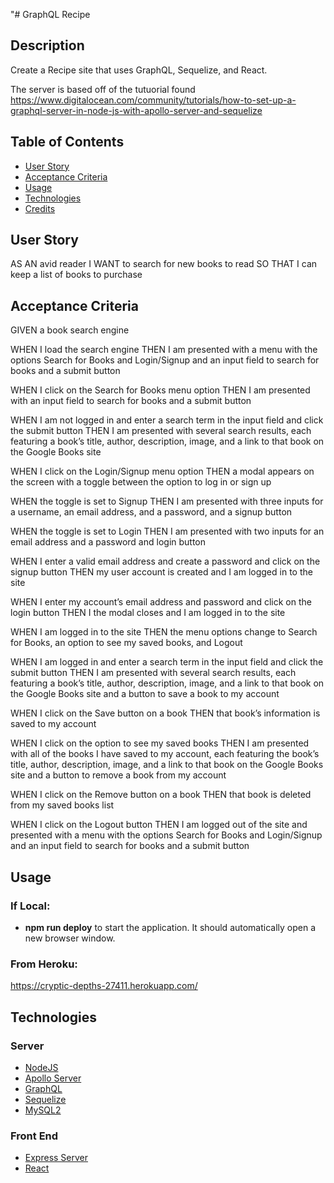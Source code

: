 "# GraphQL Recipe

## Description

Create a Recipe site that uses GraphQL, Sequelize, and React.

The server is based off of the tutuorial found https://www.digitalocean.com/community/tutorials/how-to-set-up-a-graphql-server-in-node-js-with-apollo-server-and-sequelize

## Table of Contents

- [User Story](#user-story)
- [Acceptance Criteria](#acceptance-criteria)
- [Usage](#usage)
- [Technologies](#technologies)
- [Credits](#credits)

## User Story

AS AN avid reader
I WANT to search for new books to read
SO THAT I can keep a list of books to purchase

## Acceptance Criteria

GIVEN a book search engine

WHEN I load the search engine
THEN I am presented with a menu with the options Search for Books and Login/Signup and an input field to search for books and a submit button

WHEN I click on the Search for Books menu option
THEN I am presented with an input field to search for books and a submit button

WHEN I am not logged in and enter a search term in the input field and click the submit button
THEN I am presented with several search results, each featuring a book’s title, author, description, image, and a link to that book on the Google Books site

WHEN I click on the Login/Signup menu option
THEN a modal appears on the screen with a toggle between the option to log in or sign up

WHEN the toggle is set to Signup
THEN I am presented with three inputs for a username, an email address, and a password, and a signup button

WHEN the toggle is set to Login
THEN I am presented with two inputs for an email address and a password and login button

WHEN I enter a valid email address and create a password and click on the signup button
THEN my user account is created and I am logged in to the site

WHEN I enter my account’s email address and password and click on the login button
THEN I the modal closes and I am logged in to the site

WHEN I am logged in to the site
THEN the menu options change to Search for Books, an option to see my saved books, and Logout

WHEN I am logged in and enter a search term in the input field and click the submit button
THEN I am presented with several search results, each featuring a book’s title, author, description, image, and a link to that book on the Google Books site and a button to save a book to my account

WHEN I click on the Save button on a book
THEN that book’s information is saved to my account

WHEN I click on the option to see my saved books
THEN I am presented with all of the books I have saved to my account, each featuring the book’s title, author, description, image, and a link to that book on the Google Books site and a button to remove a book from my account

WHEN I click on the Remove button on a book
THEN that book is deleted from my saved books list

WHEN I click on the Logout button
THEN I am logged out of the site and presented with a menu with the options Search for Books and Login/Signup and an input field to search for books and a submit button

## Usage

### If Local:

- **npm run deploy** to start the application. It should automatically open a new browser window.

### From Heroku:

https://cryptic-depths-27411.herokuapp.com/

## Technologies

### Server

- [NodeJS](https://nodejs.org/en/)
- [Apollo Server](https://www.npmjs.com/package/apollo-server-express)
- [GraphQL](https://graphql.org/)
- [Sequelize](https://www.npmjs.com/package/sequelize)
- [MySQL2](https://www.npmjs.com/package/mysql2)

### Front End

- [Express Server](https://expressjs.com/)
- [React](https://reactjs.org/)
